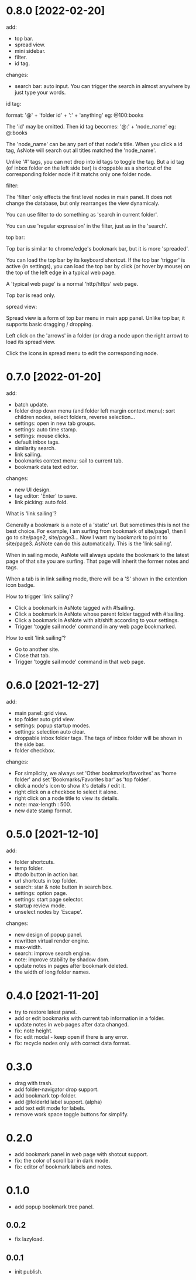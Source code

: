 # 0.8.0 [2022-02-20]

add:

- top bar.
- spread view.
- mini sidebar.
- filter.
- id tag.

changes:

- search bar: auto input. You can trigger the search in almost anywhere by just type your words.

id tag:

format: '@' + 'folder id' + ':' + 'anything'
eg: @100:books

The 'id' may be omitted. Then id tag becomes: '@:' + 'node_name'
eg: @:books

The 'node_name' can be any part of that node's title. When you click a id tag, AsNote will search out all titles matched the 'node_name'.

Unlike '#' tags, you can not drop into id tags to toggle the tag. But a id tag (of inbox folder on the left side bar) is droppable as a shortcut of the corresponding folder node if it matchs only one folder node.

filter:

The 'filter' only effects the first level nodes in main panel. It does not change the database, but only rearranges the view dynamicaly.

You can use filter to do something as 'search in current folder'.

You can use 'regular expression' in the filter, just as in the 'search'.

top bar:

Top bar is similar to chrome/edge's bookmark bar, but it is more 'spreaded'.

You can load the top bar by its keyboard shortcut. If the top bar 'trigger' is active (in settings), you can load the top bar by click (or hover by mouse) on the top of the left edge in a typical web page.

A 'typical web page' is a normal 'http/https' web page.

Top bar is read only.

spread view:

Spread view is a form of top bar menu in main app panel. Unlike top bar, it supports basic dragging / dropping.

Left click on the 'arrows' in a folder (or drag a node upon the right arrow) to load its spread view.

Click the icons in spread menu to edit the corresponding node.

# 0.7.0 [2022-01-20]

add:

- batch update.
- folder drop down menu (and folder left margin context menu): sort children nodes, select folders, reverse selection...
- settings: open in new tab groups.
- settings: auto time stamp.
- settings: mouse clicks.
- default inbox tags.
- similarity search.
- link sailing.
- bookmarks context menu: sail to current tab.
- bookmark data text editor.

changes:

- new UI design.
- tag editor: 'Enter' to save.
- link picking: auto fold.

What is 'link sailing'?

Generally a bookmark is a note of a 'static' url. But sometimes this is not the best choice. For example, I am surfing from bookmark of site/page1, then I go to site/page2, site/page3... Now I want my bookmark to point to site/page3. AsNote can do this automatically. This is the 'link sailing'.

When in sailing mode, AsNote will always update the bookmark to the latest page of that site you are surfing. That page will inherit the former notes and tags.

When a tab is in link sailing mode, there will be a 'S' shown in the extention icon badge.

How to trigger 'link sailing'?

- Click a bookmark in AsNote tagged with #!sailing.
- Click a bookmark in AsNote whose parent folder tagged with #!sailing.
- Click a bookmark in AsNote with alt/shift according to your settings.
- Trigger 'toggle sail mode' command in any web page bookmarked.

How to exit 'link sailing'?

- Go to another site.
- Close that tab.
- Trigger 'toggle sail mode' command in that web page.

# 0.6.0 [2021-12-27]

add:

- main panel: grid view.
- top folder auto grid view.
- settings: popup startup modes.
- settings: selection auto clear.
- droppable inbox folder tags. The tags of inbox folder will be shown in the side bar.
- folder checkbox.

changes:

- For simplicity, we always set 'Other bookmarks/favorites' as 'home folder' and set 'Bookmarks/Favorites bar' as 'top folder'.
- click a node's icon to show it's details / edit it.
- right click on a checkbox to select it alone.
- right click on a node title to view its details.
- note: max-length : 500.
- new date stamp format.

# 0.5.0 [2021-12-10]

add:

- folder shortcuts.
- temp folder.
- #todo button in action bar.
- url shortcuts in top folder.
- search: star & note button in search box.
- settings: option page.
- settings: start page selector.
- startup review mode.
- unselect nodes by 'Escape'.

changes:

- new design of popup panel.
- rewritten virtual render engine.
- max-width.
- search: improve search engine.
- note: improve stability by shadow dom.
- update notes in pages after bookmark deleted.
- the width of long folder names.

# 0.4.0 [2021-11-20]

- try to restore latest panel.
- add or edit bookmarks with current tab information in a folder.
- update notes in web pages after data changed.
- fix: note height.
- fix: edit modal - keep open if there is any error.
- fix: recycle nodes only with correct data format.

# 0.3.0

- drag with trash.
- add folder-navigator drop support.
- add bookmark top-folder.
- add @folderId label support. (alpha)
- add text edit mode for labels.
- remove work space toggle buttons for simplify.

# 0.2.0

- add bookmark panel in web page with shotcut support.
- fix: the color of scroll bar in dark mode.
- fix: editor of bookmark labels and notes.

# 0.1.0

- add popup bookmark tree panel.

## 0.0.2

- fix lazyload.

## 0.0.1

- init publish.
